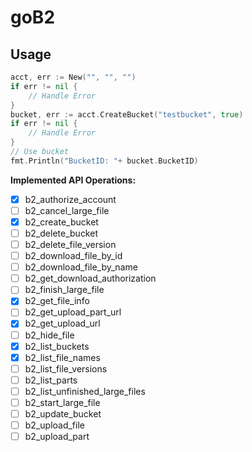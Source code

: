 # goB2

## Usage

```go
acct, err := New("", "", "")
if err != nil {
    // Handle Error
}
bucket, err := acct.CreateBucket("testbucket", true)
if err != nil {
    // Handle Error
}
// Use bucket
fmt.Println("BucketID: "+ bucket.BucketID)
```

**Implemented API Operations:**

- [x] b2_authorize_account
- [ ] b2_cancel_large_file
- [x] b2_create_bucket
- [ ] b2_delete_bucket
- [ ] b2_delete_file_version
- [ ] b2_download_file_by_id
- [ ] b2_download_file_by_name
- [ ] b2_get_download_authorization
- [ ] b2_finish_large_file
- [x] b2_get_file_info
- [ ] b2_get_upload_part_url
- [x] b2_get_upload_url
- [ ] b2_hide_file
- [x] b2_list_buckets
- [x] b2_list_file_names
- [ ] b2_list_file_versions
- [ ] b2_list_parts
- [ ] b2_list_unfinished_large_files
- [ ] b2_start_large_file
- [ ] b2_update_bucket
- [ ] b2_upload_file
- [ ] b2_upload_part